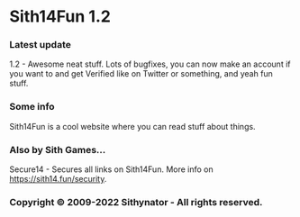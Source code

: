 # Sith14Fun 1.2

### Latest update
1.2 - Awesome neat stuff. Lots of bugfixes, you can now make an account if you want to and get Verified like on Twitter or something, and yeah fun stuff.

### Some info
Sith14Fun is a cool website where you can read stuff about things.

### Also by Sith Games...
Secure14 - Secures all links on Sith14Fun. More info on https://sith14.fun/security.

### Copyright © 2009-2022 Sithynator - All rights reserved.
